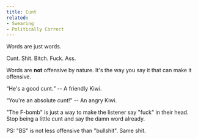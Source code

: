 ```yaml
---
title: Cunt
related:
- Swearing
- Politically Correct
---
```


Words are just words.

Cunt. Shit. Bitch. Fuck. Ass.

Words are **not** offensive by nature.
It's the way you say it that can make it offensive.

<q>He's a good cunt.</q> -- A friendly Kiwi.

<q>You're an absolute cunt!</q> -- An angry Kiwi.

"The F-bomb" is just a way to make the listener say "fuck" in their head.
Stop being a little cunt and say the damn word already.

PS: "BS" is not less offensive than "bullshit". Same shit.
